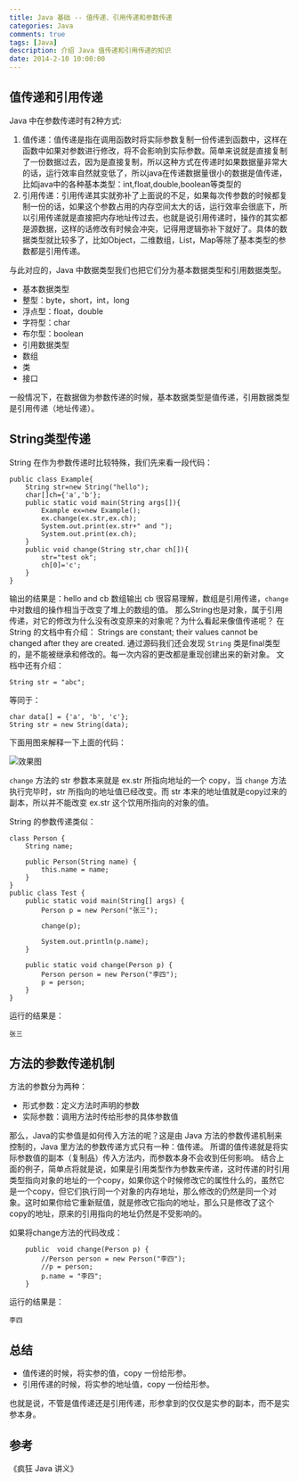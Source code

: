```yaml
---
title: Java 基础 -- 值传递、引用传递和参数传递
categories: Java
comments: true
tags: [Java]
description: 介绍 Java 值传递和引用传递的知识
date: 2014-2-10 10:00:00
---
```


## 值传递和引用传递

Java 中在参数传递时有2种方式:

 1. 值传递：值传递是指在调用函数时将实际参数复制一份传递到函数中，这样在函数中如果对参数进行修改，将不会影响到实际参数。简单来说就是直接复制了一份数据过去，因为是直接复制，所以这种方式在传递时如果数据量非常大的话，运行效率自然就变低了，所以java在传递数据量很小的数据是值传递，比如java中的各种基本类型：int,float,double,boolean等类型的
 2. 引用传递：引用传递其实就弥补了上面说的不足，如果每次传参数的时候都复制一份的话，如果这个参数占用的内存空间太大的话，运行效率会很底下，所以引用传递就是直接把内存地址传过去，也就是说引用传递时，操作的其实都是源数据，这样的话修改有时候会冲突，记得用逻辑弥补下就好了。具体的数据类型就比较多了，比如Object，二维数组，List，Map等除了基本类型的参数都是引用传递。
 
与此对应的，Java 中数据类型我们也把它们分为基本数据类型和引用数据类型。
 
 - 基本数据类型
  - 整型：byte，short，int，long
  - 浮点型：float，double
  - 字符型：char
  - 布尔型：boolean
 - 引用数据类型
  - 数组
  - 类
  - 接口

一般情况下，在数据做为参数传递的时候，基本数据类型是值传递，引用数据类型是引用传递（地址传递）。

## String类型传递

String 在作为参数传递时比较特殊，我们先来看一段代码：

```
public class Example{
    String str=new String("hello");
    char[]ch={'a','b'};
    public static void main(String args[]){
        Example ex=new Example();
        ex.change(ex.str,ex.ch);
        System.out.print(ex.str+" and ");
        System.out.print(ex.ch);
    }
    public void change(String str,char ch[]){
        str="test ok";
        ch[0]='c';
    }
}
```

输出的结果是：hello and cb
数组输出 cb 很容易理解，数组是引用传递，`change` 中对数组的操作相当于改变了堆上的数组的值。
那么String也是对象，属于引用传递，对它的修改为什么没有改变原来的对象呢？为什么看起来像值传递呢？
在 String 的文档中有介绍：
Strings are constant; their values cannot be changed after they are created.
通过源码我们还会发现 `String` 类是final类型的，是不能被继承和修改的。每一次内容的更改都是重现创建出来的新对象。
文档中还有介绍：
```
String str = "abc";
```
等同于：
```
char data[] = {'a', 'b', 'c'};
String str = new String(data);
```

下面用图来解释一下上面的代码：

![效果图](/images/java-basic-knowledge-parameter-passing/java-parameter.png)

`change` 方法的 str 参数本来就是 ex.str 所指向地址的一个 copy，当 `change` 方法执行完毕时，str 所指向的地址值已经改变。而 str 本来的地址值就是copy过来的副本，所以并不能改变 ex.str 这个饮用所指向的对象的值。

String 的参数传递类似：

```
class Person {
    String name;

    public Person(String name) {
        this.name = name;
    }
}
public class Test {
    public static void main(String[] args) {
        Person p = new Person("张三");

        change(p);

        System.out.println(p.name);
    }

    public static void change(Person p) {
        Person person = new Person("李四");
        p = person; 
    }
}
```

运行的结果是：

```
张三
```

## 方法的参数传递机制

方法的参数分为两种：

 - 形式参数：定义方法时声明的参数
 - 实际参数：调用方法时传给形参的具体参数值

那么，Java的实参值是如何传入方法的呢？这是由 Java 方法的参数传递机制来控制的，Java 里方法的参数传递方式只有一种：值传递。
所谓的值传递就是将实际参数值的副本（复制品）传入方法内，而参数本身不会收到任何影响。
结合上面的例子，简单点将就是说，如果是引用类型作为参数来传递，这时传递的时引用类型指向对象的地址的一个copy，如果你这个时候修改它的属性什么的，虽然它是一个copy，但它们执行同一个对象的内存地址，那么修改的仍然是同一个对象。这时如果你给它重新赋值，就是修改它指向的地址，那么只是修改了这个copy的地址，原来的引用指向的地址仍然是不受影响的。

如果将change方法的代码改成：

```
    public  void change(Person p) {
        //Person person = new Person("李四");
        //p = person;
        p.name = "李四";
    }
```

运行的结果是：

```
李四
```

## 总结


 - 值传递的时候，将实参的值，copy 一份给形参。
 - 引用传递的时候，将实参的地址值，copy 一份给形参。

也就是说，不管是值传递还是引用传递，形参拿到的仅仅是实参的副本，而不是实参本身。


## 参考

《疯狂 Java 讲义》
